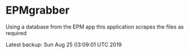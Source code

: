 # EPMgrabber
Using a database from the EPM app this application scrapes the files as required


Latest backup: Sun Aug 25 03:09:01 UTC 2019
